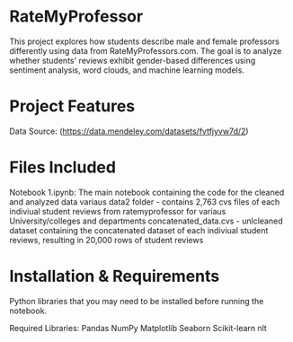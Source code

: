 # RateMyProfessor
This project explores how students describe male and female professors differently using data from RateMyProfessors.com. The goal is to analyze whether students' reviews exhibit gender-based differences using sentiment analysis, word clouds, and machine learning models.

# Project Features
Data Source: (https://data.mendeley.com/datasets/fvtfjyvw7d/2)

# Files Included
Notebook 1.ipynb: The main notebook containing the code for the cleaned and analyzed data variaus 
data2 folder  - contains 2,763 cvs files of each indiviual student reviews from ratemyprofessor for variaus University/colleges and departments
concatenated_data.cvs - unlcleaned dataset containing the concatenated dataset of each indiviual student reviews, resulting in 20,000 rows of student reviews 

# Installation & Requirements
Python libraries that you may need to be installed before running the notebook. 

Required Libraries:
Pandas
NumPy
Matplotlib
Seaborn
Scikit-learn
nlt
